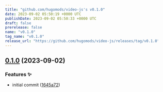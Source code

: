 ```yaml
---
title: "github.com/hugomods/video-js's v0.1.0"
date: 2023-09-02 05:50:19 +0000 UTC
publishDate: 2023-09-02 05:50:33 +0000 UTC
draft: false
prerelease: false
name: "v0.1.0"
tag_name: "v0.1.0"
release_url: "https://github.com/hugomods/video-js/releases/tag/v0.1.0"
---
```


## [0.1.0](https://github.com/hugomods/video-js/compare/v0.0.1...v0.1.0) (2023-09-02)


### Features ✨

* initial commit ([1645a72](https://github.com/hugomods/video-js/commit/1645a72186d161323e4725f9545f3ca922c5f609))
